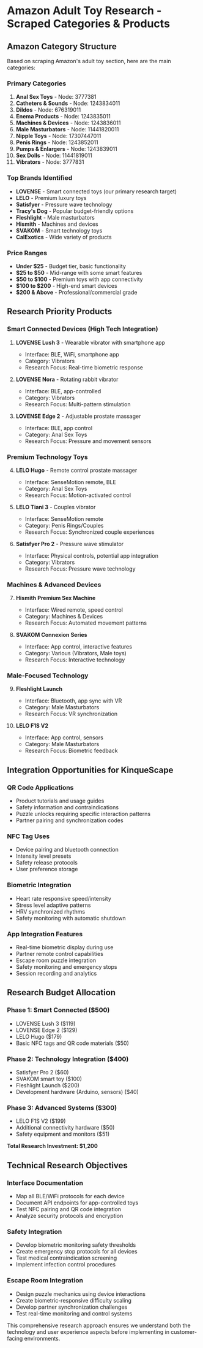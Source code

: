 # Amazon Adult Toy Research - Scraped Categories & Products

## Amazon Category Structure

Based on scraping Amazon's adult toy section, here are the main categories:

### Primary Categories
1. **Anal Sex Toys** - Node: 3777381
2. **Catheters & Sounds** - Node: 1243834011
3. **Dildos** - Node: 676319011
4. **Enema Products** - Node: 1243835011
5. **Machines & Devices** - Node: 1243836011
6. **Male Masturbators** - Node: 11441820011
7. **Nipple Toys** - Node: 17307447011
8. **Penis Rings** - Node: 1243852011
9. **Pumps & Enlargers** - Node: 1243839011
10. **Sex Dolls** - Node: 11441819011
11. **Vibrators** - Node: 3777831

### Top Brands Identified
- **LOVENSE** - Smart connected toys (our primary research target)
- **LELO** - Premium luxury toys
- **Satisfyer** - Pressure wave technology
- **Tracy's Dog** - Popular budget-friendly options
- **Fleshlight** - Male masturbators
- **Hismith** - Machines and devices
- **SVAKOM** - Smart technology toys
- **CalExotics** - Wide variety of products

### Price Ranges
- **Under $25** - Budget tier, basic functionality
- **$25 to $50** - Mid-range with some smart features
- **$50 to $100** - Premium toys with app connectivity
- **$100 to $200** - High-end smart devices
- **$200 & Above** - Professional/commercial grade

## Research Priority Products

### Smart Connected Devices (High Tech Integration)
1. **LOVENSE Lush 3** - Wearable vibrator with smartphone app
   - Interface: BLE, WiFi, smartphone app
   - Category: Vibrators
   - Research Focus: Real-time biometric response

2. **LOVENSE Nora** - Rotating rabbit vibrator
   - Interface: BLE, app-controlled
   - Category: Vibrators
   - Research Focus: Multi-pattern stimulation

3. **LOVENSE Edge 2** - Adjustable prostate massager
   - Interface: BLE, app control
   - Category: Anal Sex Toys
   - Research Focus: Pressure and movement sensors

### Premium Technology Toys
4. **LELO Hugo** - Remote control prostate massager
   - Interface: SenseMotion remote, BLE
   - Category: Anal Sex Toys
   - Research Focus: Motion-activated control

5. **LELO Tiani 3** - Couples vibrator
   - Interface: SenseMotion remote
   - Category: Penis Rings/Couples
   - Research Focus: Synchronized couple experiences

6. **Satisfyer Pro 2** - Pressure wave stimulator
   - Interface: Physical controls, potential app integration
   - Category: Vibrators
   - Research Focus: Pressure wave technology

### Machines & Advanced Devices
7. **Hismith Premium Sex Machine**
   - Interface: Wired remote, speed control
   - Category: Machines & Devices
   - Research Focus: Automated movement patterns

8. **SVAKOM Connexion Series**
   - Interface: App control, interactive features
   - Category: Various (Vibrators, Male toys)
   - Research Focus: Interactive technology

### Male-Focused Technology
9. **Fleshlight Launch**
   - Interface: Bluetooth, app sync with VR
   - Category: Male Masturbators
   - Research Focus: VR synchronization

10. **LELO F1S V2**
    - Interface: App control, sensors
    - Category: Male Masturbators
    - Research Focus: Biometric feedback

## Integration Opportunities for KinqueScape

### QR Code Applications
- Product tutorials and usage guides
- Safety information and contraindications
- Puzzle unlocks requiring specific interaction patterns
- Partner pairing and synchronization codes

### NFC Tag Uses
- Device pairing and bluetooth connection
- Intensity level presets
- Safety release protocols
- User preference storage

### Biometric Integration
- Heart rate responsive speed/intensity
- Stress level adaptive patterns
- HRV synchronized rhythms
- Safety monitoring with automatic shutdown

### App Integration Features
- Real-time biometric display during use
- Partner remote control capabilities
- Escape room puzzle integration
- Safety monitoring and emergency stops
- Session recording and analytics

## Research Budget Allocation

### Phase 1: Smart Connected ($500)
- LOVENSE Lush 3 ($119)
- LOVENSE Edge 2 ($129)
- LELO Hugo ($179)
- Basic NFC tags and QR code materials ($50)

### Phase 2: Technology Integration ($400)
- Satisfyer Pro 2 ($60)
- SVAKOM smart toy ($100)
- Fleshlight Launch ($200)
- Development hardware (Arduino, sensors) ($40)

### Phase 3: Advanced Systems ($300)
- LELO F1S V2 ($199)
- Additional connectivity hardware ($50)
- Safety equipment and monitors ($51)

**Total Research Investment: $1,200**

## Technical Research Objectives

### Interface Documentation
- Map all BLE/WiFi protocols for each device
- Document API endpoints for app-controlled toys
- Test NFC pairing and QR code integration
- Analyze security protocols and encryption

### Safety Integration
- Develop biometric monitoring safety thresholds
- Create emergency stop protocols for all devices
- Test medical contraindication screening
- Implement infection control procedures

### Escape Room Integration
- Design puzzle mechanics using device interactions
- Create biometric-responsive difficulty scaling
- Develop partner synchronization challenges
- Test real-time monitoring and control systems

This comprehensive research approach ensures we understand both the technology and user experience aspects before implementing in customer-facing environments.